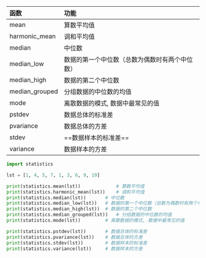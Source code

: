| 函数           | 功能                                           |
| :------------- | :--------------------------------------------- |
| mean           | 算数平均值                                     |
| harmonic_mean  | 调和平均值                                     |
| median         | 中位数                                         |
| median_low     | 数据的第一个中位数（总数为偶数时有两个中位数） |
| median_high    | 数据的第二个中位数                             |
| median_grouped | 分组数据的中位数的均值                         |
| mode           | 离散数据的模式, 数据中最常见的值               |
| pstdev         | 数据总体的标准差                               |
| pvariance      | 数据总体的方差                                 |
| stdev          | ==数据样本的标准差==                           |
| variance       | 数据样本的方差                                 |



```python
import statistics

lst = [1, 4, 5, 7, 1, 3, 6, 9, 19]

print(statistics.mean(lst))             # 算数平均值
print(statistics.harmonic_mean(lst))    # 调和平均值
print(statistics.median(lst))       # 中位数
print(statistics.median_low(lst))   # 数据的第一个中位数（总数为偶数时有两个中位数）
print(statistics.median_high(lst))  # 数据的第二个中位数
print(statistics.median_grouped(lst))   # 分组数据的中位数的均值
print(statistics.mode(lst))         # 离散数据的模式, 数据中最常见的值

print(statistics.pstdev(lst))       # 数据总体的标准差
print(statistics.pvariance(lst))    # 数据总体的方差
print(statistics.stdev(lst))        # 数据样本的标准差
print(statistics.variance(lst))     # 数据样本的方差
```